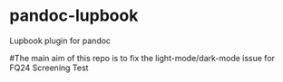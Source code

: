 # pandoc-lupbook

Lupbook plugin for pandoc

#The main aim of this repo is to fix the light-mode/dark-mode issue for FQ24  Screening Test





